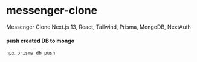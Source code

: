 # messenger-clone

Messenger Clone Next.js 13, React, Tailwind, Prisma, MongoDB, NextAuth

#### push created DB to mongo

`npx prisma db push`
